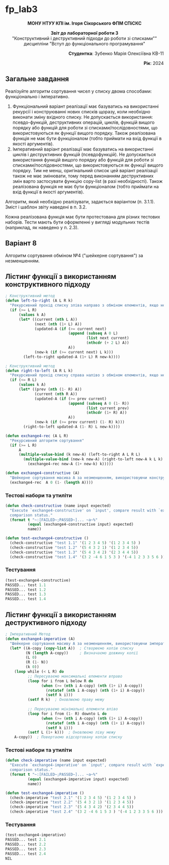 # fp_lab3
<p align="center"><b>МОНУ НТУУ КПІ ім. Ігоря Сікорського ФПМ СПіСКС</b></p>
<p align="center">
<b>Звіт до лабораторної роботи 3</b><br/>
"Конструктивний і деструктивний підходи до роботи зі списками""<br/>
дисципліни "Вступ до функціонального програмування"
</p>

<p align="right"> 
<b>Студентка</b>: 
 Зубенко Марія Олексіївна КВ-11</p>

<p align="right"><b>Рік</b>: 2024</p>

## Загальне завдання
Реалізуйте алгоритм сортування чисел у списку двома способами: функціонально і
імперативно.
1. Функціональний варіант реалізації має базуватись на використанні рекурсії і
конструюванні нових списків щоразу, коли необхідно виконати зміну вхідного списку.
Не допускається використання: псевдо-функцій, деструктивних операцій, циклів,
функцій вищого порядку або функцій для роботи зі списками/послідовностями, що
використовуються як функції вищого порядку. Також реалізована функція не має
бути функціоналом (тобто приймати на вхід функції в якості аргументів).
2. Імперативний варіант реалізації має базуватись на використанні циклів і
деструктивних функцій (псевдофункцій). Не допускається використання функцій
вищого порядку або функцій для роботи зі списками/послідовностями, що
використовуються як функції вищого порядку. Тим не менш, оригінальний список
цей варіант реалізації також не має змінювати, тому перед виконанням
деструктивних змін варто застосувати функцію copy-list (в разі необхідності).
Також реалізована функція не має бути функціоналом (тобто приймати на вхід
функції в якості аргументів).

Алгоритм, який необхідно реалізувати, задається варіантом (п. 3.1.1). Зміст і шаблон звіту
наведені в п. 3.2.

Кожна реалізована функція має бути протестована для різних тестових наборів. Тести
мають бути оформленні у вигляді модульних тестів (наприклад, як наведено у п. 2.3).

## Варіант 8

   Алгоритм сортування обміном №4 ("шейкерне сортування") за незменшенням.


## Лістинг функції з використанням конструктивного підходу
```lisp
; Конструктивний метод
(defun left-to-right (A L R k)
  "Рекурсивний прохід списку зліва направо з обміном елементів, якщо необхідно."
  (if (>= L R)
      (values k A)
      (let* ((current (nth L A))
             (next (nth (1+ L) A))
             (updated-A (if (>= current next)
                            (append (subseq A 0 L)
                                    (list next current)
                                    (nthcdr (+ 2 L) A))
                            A))
             (new-k (if (>= current next) L k)))
        (left-to-right updated-A (1+ L) R new-k))))

; Конструктивний метод
(defun right-to-left (A R L k)
  "Рекурсивний прохід списку справа наліво з обміном елементів, якщо необхідно."
  (if (<= R L)
      (values k A)
      (let* ((prev (nth (1- R) A))
             (current (nth R A))
             (updated-A (if (>= prev current)
                            (append (subseq A 0 (1- R))
                                    (list current prev)
                                    (nthcdr (1+ R) A))
                            A))
             (new-k (if (>= prev current) (1- R) k)))
        (right-to-left updated-A (1- R) L new-k))))

(defun exchange4-rec (A L R)
  "Рекурсивний алгоритм сортування"
  (if (>= L R)
      A
      (multiple-value-bind (k new-A) (left-to-right A L R L)
        (multiple-value-bind (new-k new-A) (right-to-left new-A k L k)
          (exchange4-rec new-A (1+ new-k) k)))))

(defun exchange4-constructive (A)
  "Шейкерне сортування масива A за незменшенням, використовуючи конструктивний метод"
  (exchange4-rec  A 0 (1- (length A))))

```
### Тестові набори та утиліти
```lisp
(defun check-constructive (name input expected)
  "Execute `exchange4-constructive' on `input', compare result with `expected' and print
  comparison status."
  (format t "~:[FAILED~;PASSED~]... ~a~%"
          (equal (exchange4-constructive input) expected)
          name))

(defun test-exchange4-constructive ()
  (check-constructive "test 1.1" '(1 2 3 4 5) '(1 2 3 4 5) )
  (check-constructive "test 1.2" '(5 4 3 2 1) '(1 2 3 4 5))
  (check-constructive "test 1.3" '(5 4 3 4 2) '(2 3 4 4 5))
  (check-constructive "test 1.4" '(3 2 -4 6 1 5 3 ) '(-4 1 2 3 3 5 6 )))

```
### Тестування
```lisp
(test-exchange4-constructive)
PASSED... test 1.1
PASSED... test 1.2
PASSED... test 1.3
PASSED... test 1.4
```
## Лістинг функції з використанням деструктивного підходу
```lisp
; Імперативний Метод
(defun exchange4-imperative (A)
  "Шейкерне сортування масиву A за незменшенням, використовуючи імперативний метод."
  (let* ((A-copy (copy-list A))  ; Створюємо копію списку
         (N (length A-copy))     ; Визначаємо довжину копії
         (L 0)
         (R (1- N))
         (k 0))
    (loop while (< L R) do
          ;; Пересуваємо максимальні елементи вправо
          (loop for i from L below R do
                (when (>= (nth i A-copy) (nth (1+ i) A-copy))
                  (rotatef (nth i A-copy) (nth (1+ i) A-copy))
                  (setf k i)))
          (setf R k)  ; Оновлюємо праву межу
          
          ;; Пересуваємо мінімальні елементи вліво
          (loop for i from (1- R) downto L do
                (when (>= (nth i A-copy) (nth (1+ i) A-copy))
                  (rotatef (nth i A-copy) (nth (1+ i) A-copy))
                  (setf k i)))
          (setf L (1+ k)))  ; Оновлюємо ліву межу
    A-copy))  ; Повертаємо відсортовану копію списку

```
### Тестові набори та утиліти
```lisp
(defun check-imperative (name input expected)
  "Execute `exchange4-imperative' on `input', compare result with `expected' and print
  comparison status."
  (format t "~:[FAILED~;PASSED~]... ~a~%"
          (equal (exchange4-imperative input) expected)
          name))

(defun test-exchange4-imperative ()
  (check-imperative "test 2.1" '(1 2 3 4 5) '(1 2 3 4 5) )
  (check-imperative "test 2.2" '(5 4 3 2 1) '(1 2 3 4 5))
  (check-imperative "test 2.3" '(5 4 3 4 2) '(2 3 4 4 5))
  (check-imperative "test 2.4" '(3 2 -4 6 1 5 3 ) '(-4 1 2 3 3 5 6 )))
```
### Тестування
```lisp
(test-exchange4-imperative)
PASSED... test 2.1
PASSED... test 2.2
PASSED... test 2.3
PASSED... test 2.4
NIL
```


